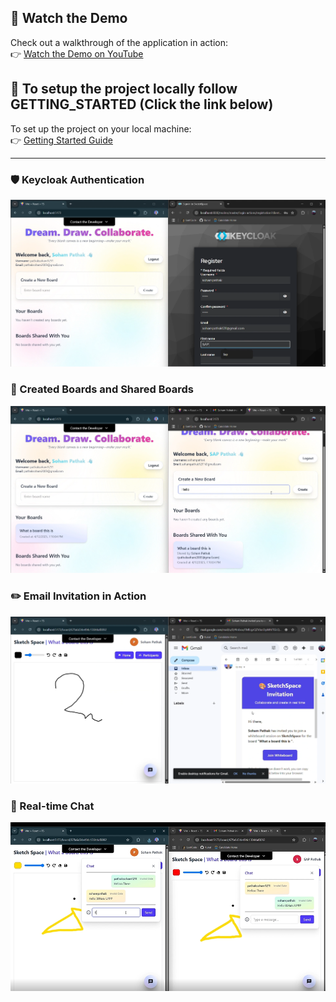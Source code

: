 ## 🎥 Watch the Demo

Check out a walkthrough of the application in action:  
👉 [Watch the Demo on YouTube](https://youtu.be/trEFBZ-9VIU)

## 🚀 To setup the project locally follow GETTING_STARTED (Click the link below)

To set up the project on your local machine:  
👉 [Getting Started Guide](./GETTING_STARTED.md)

---

### 🛡️ Keycloak Authentication
![Keycloak](assets/KeyCloak.png)

### 🎨 Created Boards and Shared Boards
![Board](assets/BoardShared.png)

### ✏️ Email Invitation in Action
![Email](assets/EmailSent.png)

### 💬 Real-time Chat
![Chat](assets/sketchSpace.png)

